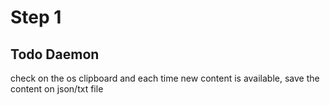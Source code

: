 # Step 1
## Todo Daemon
check on the os clipboard and each time new content is available, save the content on json/txt file
